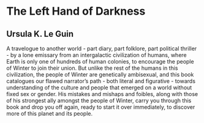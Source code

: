 # The Left Hand of Darkness
## Ursula K. Le Guin
A travelogue to another world - part diary, part folklore, part political thriller - by a lone emissary from an intergalactic civilization of humans, where Earth is only one of hundreds of human colonies, to encourage the people of Winter to join their union. But unlike the rest of the humans in this civilization, the people of Winter are genetically ambisexual, and this book catalogues our flawed narrator’s path - both literal and figurative - towards understanding of the culture and people that emerged on a world without fixed sex or gender. His mistakes and mishaps and foibles, along with those of his strongest ally amongst the people of Winter, carry you through this book and drop you off again, ready to start it over immediately, to discover more of this planet and its people.
